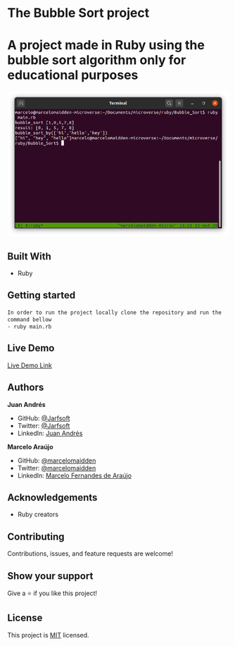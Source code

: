 # The Bubble Sort project

# A project made in Ruby using the bubble sort algorithm only for educational purposes

![screenshot](./screenshot.png)


## Built With

- Ruby

## Getting started
    In order to run the project locally clone the repository and run the command bellow
    - ruby main.rb

## Live Demo

[Live Demo Link](https://repl.it/repls/RundownPertinentSoftwaresuite#main.rb)

## Authors

**Juan Andrés**

- GitHub: [@Jarfsoft](https://github.com/Jarfsoft)
- Twitter: [@Jarfsoft](https://twitter.com/Jarfsoft )
- LinkedIn: [Juan Andrés](https://www.linkedin.com/in/juan-raudales-flores-7b0a3b113/)

**Marcelo Araújo**

- GitHub: [@marcelomaidden](https://github.com/marcelomaidden)
- Twitter: [@marcelomaidden](https://twitter.com/marcelomaidden)
- LinkedIn: [Marcelo Fernandes de Araújo](https://www.linkedin.com/in/marcelo-fernandes-de-ara%C3%BAjo-56700a171/)

## Acknowledgements
- Ruby creators

##  Contributing

Contributions, issues, and feature requests are welcome!

## Show your support

Give a ⭐️ if you like this project!

## License

This project is [MIT](./LICENSE) licensed.
